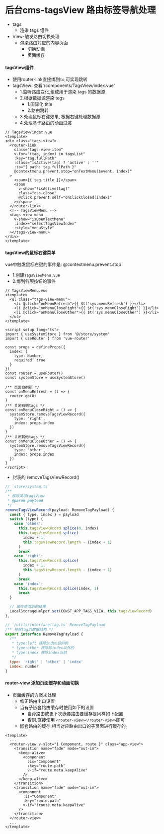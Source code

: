 # 后台cms-tagsView 路由标签导航处理
- tags
  - 渲染 tags 组件
- View-触发路由切换处理
  - 渲染路由对应的内容页面
    - 切换动画
    - 页面缓存




#### tagsView组件
- 使用router-link直接绑到`to`,可实现跳转
- tagsView: 查看'/components/TagsView/index.vue'
  - 1.监听路由变化,组成用于渲染 tags 的数据源
  - 2.根据数据源渲染 tags
    + 1.国际化 title
    + 2.路由跳转
  - 3.处理鼠标右键效果, 根据右键处理数据源
  - 4.处理基于路由的动画过渡
```vue
// TagsView/index.vue
<template>
<div class="tags-view">
  <router-link
    class="tags-view-item"
    v-for="(tag, index) in tagsList"
    :key="tag.fullPath"
    :class="isActive(tag) ? 'active' : ''"
    :to="{ path: tag.fullPath }"
    @contextmenu.prevent.stop="onTextMenu($event, index)"
  >
    <span>{{ tag.title }}</span>
    <span
      v-show="!isActive(tag)"
      class="css-close"
      @click.prevent.self="onClickClosed(index)"
    ></span>
  </router-link>
  <!-- TagsViewMenu -->
  <tags-view-menu
    v-show="isOpenTextMenu"
    :index="selectTagsViewIndex"
    :style="menuStyle"
  ></tags-view-menu>
</div>
</template>
```


#### tagsView的鼠标右键菜单
vue中触发鼠标右键的事件是: @contextmenu.prevent.stop
- 1.创建`TagsViewMenu.vue`
- 2.绑到各项按钮的事件
```vue
// TagsViewMenu.vue
<template>
  <ul class="tags-view-menu">
    <li @click="onMenuRefresh">{{ $t('sys.menuRefresh') }}</li>
    <li @click="onMenuCloseRight">{{ $t('sys.menuCloseRight') }}</li>
    <li @click="onMenuCloseOther">{{ $t('sys.menuCloseOther') }}</li>
  </ul>
</template>

<script setup lang="ts">
import { useSystemStore } from '@/store/system'
import { useRouter } from 'vue-router'

const props = defineProps({
  index: {
    type: Number,
    required: true
  }
})
const router = useRouter()
const systemStore = useSystemStore()

/** 页面自刷新 */
const onMenuRefresh = () => {
  router.go(0)
}
/** 关闭右侧tags */
const onMenuCloseRight = () => {
  systemStore.removeTagsViewRecord({
    type: 'right',
    index: props.index
  })
}
/** 关闭其他tags */
const onMenuCloseOther = () => {
  systemStore.removeTagsViewRecord({
    type: 'other',
    index: props.index
  })
}
</script>
```

- 封装的 removeTagsViewRecord()
```javascript
// `store/system.ts`
/**
 * 移除某项tagsView
 * @param payload
 */
removeTagsViewRecord(payload: RemoveTagPayload) {
  const { type, index } = payload
  switch (type) {
    case 'other':
      this.tagsViewRecord.splice(0, index)
      this.tagsViewRecord.splice(
        index + 1,
        this.tagsViewRecord.length - (index + 1)
      )
      break
    case 'right':
      this.tagsViewRecord.splice(
        index + 1,
        this.tagsViewRecord.length - (index + 1)
      )
      break
    case 'index':
      this.tagsViewRecord.splice(index, 1)
      break
  }

  // 缓存修改后的结果
  LocalStorageHelper.set(CONST_APP_TAGS_VIEW, this.tagsViewRecord)
},

// `/utils/interface/tag.ts` RemoveTagPayload
/** 移除tag的数据结构 */
export interface RemoveTagPayload {
  /**
   * type:left 移除index后侧的
   * type:other 移除除index以外的
   * type:index 移除index当前
   */
  type: 'right' | 'other' | 'index'
  index: number
}
```



#### router-view 添加页面缓存和动画切换
- 页面缓存的方案未处理
  - 修正路由出口设置
  - 当有子嵌套路由缓存时使用如下的设置
    - 当孙路由或更下次嵌套路由要缓存是同样如下配置
    - 否则,直接使用 `<router-view></router-view>`即可
  - 嵌套路由的缓存:相当对应路由出口的子页面进行缓存的。
```vue
<template>
  ...
  <router-view v-slot="{ Component, route }" class="app-view">
    <transition name="fade" mode="out-in">
      <keep-alive>
        <component
          :is="Component"
          :key="route.path"
          v-if="route.meta.keepAlive"
        />
      </keep-alive>
    </transition>
    <transition name="fade" mode="out-in">
      <component
        :is="Component"
        :key="route.path"
        v-if="!route.meta.keepAlive"
      />
    </transition>
  </router-view>
  ...
</template>
```
